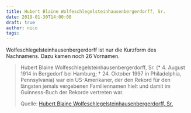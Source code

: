 ```yaml
---
title: Hubert Blaine Wolfeschlegelsteinhausenbergerdorff, Sr.
date: 2019-01-30T14:00:08
draft: true
author: nico
tags: 
---
```


Wolfeschlegelsteinhausenbergerdorff ist nur die Kurzform des Nachnamens. Dazu kamen noch 26 Vornamen.

> Hubert Blaine Wolfeschlegelsteinhausenbergerdorff, Sr. (* 4. August 1914 in
> Bergedorf bei Hamburg; † 24. Oktober 1997 in Philadelphia, Pennsylvania) war
> ein US-Amerikaner, der den Rekord für den längsten jemals vergebenen
> Familiennamen hielt und damit im Guinness-Buch der Rekorde vertreten war.
>
> Quelle: [Hubert Blaine Wolfeschlegelsteinhausenbergerdorff, Sr.](https://de.wikipedia.org/wiki/Hubert_Blaine_Wolfeschlegelsteinhausenbergerdorff,_Sr.)

